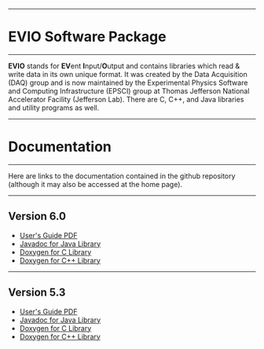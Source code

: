 ----------------------------
# **EVIO Software Package**
----------------------------

**EVIO** stands for **EV**ent **I**nput/**O**utput and contains libraries which read & write
data in its own unique format. It was created by the Data Acquisition (DAQ) group
and is now maintained by the Experimental Physics Software and Computing Infrastructure
(EPSCI) group at Thomas Jefferson National Accelerator Facility (Jefferson Lab).
There are C, C++, and Java libraries and utility programs as well.

-----------------------------
# **Documentation**
----------------------------

Here are links to the documentation contained in the github repository
(although it may also be accessed at the home page).

___________________________
## **Version 6.0**

* [User's Guide PDF](https://jeffersonlab.github.io/evio/doc-6.0/users_guide/evio_Users_Guide.pdf)
* [Javadoc for Java Library](https://jeffersonlab.github.io/evio/doc-6.0/javadoc/index.html)
* [Doxygen for C Library](https://jeffersonlab.github.io/evio/doc-6.0/doxygen/C/html/index.html)
* [Doxygen for C++ Library](https://jeffersonlab.github.io/evio/doc-6.0/doxygen/CC/html/index.html)

___________________________
## **Version 5.3**

* [User's Guide PDF](https://jeffersonlab.github.io/evio/doc-5.3/users_guide/evio_Users_Guide.pdf)
* [Javadoc for Java Library](https://jeffersonlab.github.io/evio/doc-5.3/javadoc/index.html)
* [Doxygen for C Library](https://jeffersonlab.github.io/evio/doc-5.3/doxygen/C/html/index.html)
* [Doxygen for C++ Library](https://jeffersonlab.github.io/evio/doc-5.3/doxygen/CC/html/index.html)
